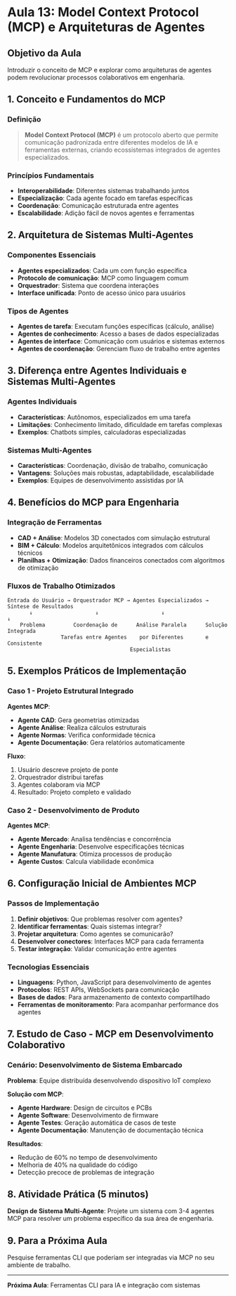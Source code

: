 # Aula 13: Model Context Protocol (MCP) e Arquiteturas de Agentes

## Objetivo da Aula
Introduzir o conceito de MCP e explorar como arquiteturas de agentes podem revolucionar processos colaborativos em engenharia.

## 1. Conceito e Fundamentos do MCP

### Definição
> **Model Context Protocol (MCP)** é um protocolo aberto que permite comunicação padronizada entre diferentes modelos de IA e ferramentas externas, criando ecossistemas integrados de agentes especializados.

### Princípios Fundamentais
- **Interoperabilidade**: Diferentes sistemas trabalhando juntos
- **Especialização**: Cada agente focado em tarefas específicas
- **Coordenação**: Comunicação estruturada entre agentes
- **Escalabilidade**: Adição fácil de novos agentes e ferramentas

## 2. Arquitetura de Sistemas Multi-Agentes

### Componentes Essenciais
- **Agentes especializados**: Cada um com função específica
- **Protocolo de comunicação**: MCP como linguagem comum
- **Orquestrador**: Sistema que coordena interações
- **Interface unificada**: Ponto de acesso único para usuários

### Tipos de Agentes
- **Agentes de tarefa**: Executam funções específicas (cálculo, análise)
- **Agentes de conhecimento**: Acesso a bases de dados especializadas
- **Agentes de interface**: Comunicação com usuários e sistemas externos
- **Agentes de coordenação**: Gerenciam fluxo de trabalho entre agentes

## 3. Diferença entre Agentes Individuais e Sistemas Multi-Agentes

### Agentes Individuais
- **Características**: Autônomos, especializados em uma tarefa
- **Limitações**: Conhecimento limitado, dificuldade em tarefas complexas
- **Exemplos**: Chatbots simples, calculadoras especializadas

### Sistemas Multi-Agentes
- **Características**: Coordenação, divisão de trabalho, comunicação
- **Vantagens**: Soluções mais robustas, adaptabilidade, escalabilidade
- **Exemplos**: Equipes de desenvolvimento assistidas por IA

## 4. Benefícios do MCP para Engenharia

### Integração de Ferramentas
- **CAD + Análise**: Modelos 3D conectados com simulação estrutural
- **BIM + Cálculo**: Modelos arquitetônicos integrados com cálculos técnicos
- **Planilhas + Otimização**: Dados financeiros conectados com algoritmos de otimização

### Fluxos de Trabalho Otimizados
```
Entrada do Usuário → Orquestrador MCP → Agentes Especializados → Síntese de Resultados
       ↓                    ↓                    ↓                    ↓
    Problema         Coordenação de      Análise Paralela      Solução Integrada
                 Tarefas entre Agentes    por Diferentes       e Consistente
                                       Especialistas
```

## 5. Exemplos Práticos de Implementação

### Caso 1 - Projeto Estrutural Integrado
**Agentes MCP**:
- **Agente CAD**: Gera geometrias otimizadas
- **Agente Análise**: Realiza cálculos estruturais
- **Agente Normas**: Verifica conformidade técnica
- **Agente Documentação**: Gera relatórios automaticamente

**Fluxo**:
1. Usuário descreve projeto de ponte
2. Orquestrador distribui tarefas
3. Agentes colaboram via MCP
4. Resultado: Projeto completo e validado

### Caso 2 - Desenvolvimento de Produto
**Agentes MCP**:
- **Agente Mercado**: Analisa tendências e concorrência
- **Agente Engenharia**: Desenvolve especificações técnicas
- **Agente Manufatura**: Otimiza processos de produção
- **Agente Custos**: Calcula viabilidade econômica

## 6. Configuração Inicial de Ambientes MCP

### Passos de Implementação
1. **Definir objetivos**: Que problemas resolver com agentes?
2. **Identificar ferramentas**: Quais sistemas integrar?
3. **Projetar arquitetura**: Como agentes se comunicarão?
4. **Desenvolver conectores**: Interfaces MCP para cada ferramenta
5. **Testar integração**: Validar comunicação entre agentes

### Tecnologias Essenciais
- **Linguagens**: Python, JavaScript para desenvolvimento de agentes
- **Protocolos**: REST APIs, WebSockets para comunicação
- **Bases de dados**: Para armazenamento de contexto compartilhado
- **Ferramentas de monitoramento**: Para acompanhar performance dos agentes

## 7. Estudo de Caso - MCP em Desenvolvimento Colaborativo

### Cenário: Desenvolvimento de Sistema Embarcado
**Problema**: Equipe distribuída desenvolvendo dispositivo IoT complexo

**Solução com MCP**:
- **Agente Hardware**: Design de circuitos e PCBs
- **Agente Software**: Desenvolvimento de firmware
- **Agente Testes**: Geração automática de casos de teste
- **Agente Documentação**: Manutenção de documentação técnica

**Resultados**:
- Redução de 60% no tempo de desenvolvimento
- Melhoria de 40% na qualidade do código
- Detecção precoce de problemas de integração

## 8. Atividade Prática (5 minutos)
**Design de Sistema Multi-Agente**: Projete um sistema com 3-4 agentes MCP para resolver um problema específico da sua área de engenharia.

## 9. Para a Próxima Aula
Pesquise ferramentas CLI que poderiam ser integradas via MCP no seu ambiente de trabalho.

---
**Próxima Aula**: Ferramentas CLI para IA e integração com sistemas
